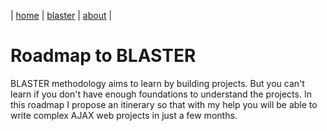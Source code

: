 | [home](../home.md) | [blaster](../blaster.md) | [about](../about.md) |

# Roadmap to BLASTER

BLASTER methodology aims to learn by building projects. 
But you can't learn if you don't have enough foundations to understand the projects. 
In this roadmap I propose an itinerary so that with my help you will be able to write complex AJAX web projects in just a few months.

